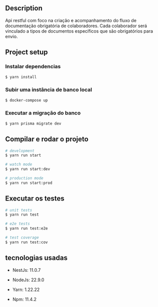 ## Description
Api restful com foco na criação e acompanhamento do fluxo de documentação obrigatória de colaboradores. Cada colaborador será vinculado a tipos de documentos específicos que são obrigatórios para envio.

## Project setup

### Instalar dependencias
```bash
$ yarn install
```

### Subir uma instância de banco local
```bash
$ docker-compose up
```

### Executar a migração do banco
```bash
$ yarn prisma migrate dev
```

## Compilar e rodar o projeto

```bash
# development
$ yarn run start

# watch mode
$ yarn run start:dev

# production mode
$ yarn run start:prod
```

## Executar os testes

```bash
# unit tests
$ yarn run test

# e2e tests
$ yarn run test:e2e

# test coverage
$ yarn run test:cov
```

## tecnologias usadas
- NestJs: 11.0.7

- NodeJs: 22.9.0

- Yarn: 1.22.22

- Npm: 11.4.2
